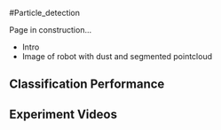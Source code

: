 #Particle_detection

Page in construction...

- Intro
- Image of robot with dust and segmented pointcloud

## Classification Performance

## Experiment Videos

